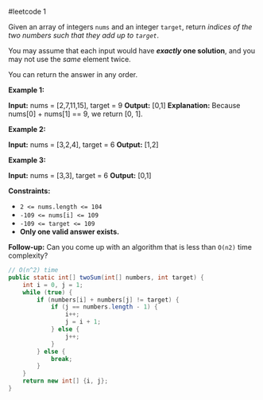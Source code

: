 #leetcode 1

Given an array of integers `nums` and an integer `target`, return _indices of the two numbers such that they add up to `target`_.

You may assume that each input would have **_exactly_ one solution**, and you may not use the _same_ element twice.

You can return the answer in any order.

**Example 1:**

**Input:** nums = [2,7,11,15], target = 9
**Output:** [0,1]
**Explanation:** Because nums[0] + nums[1] == 9, we return [0, 1].

**Example 2:**

**Input:** nums = [3,2,4], target = 6
**Output:** [1,2]


**Example 3:**

**Input:** nums = [3,3], target = 6
**Output:** [0,1]

**Constraints:**

- `2 <= nums.length <= 104`
- `-109 <= nums[i] <= 109`
- `-109 <= target <= 109`
- **Only one valid answer exists.**

**Follow-up:** Can you come up with an algorithm that is less than `O(n2)` time complexity?

```java
// O(n^2) time
public static int[] twoSum(int[] numbers, int target) {  
    int i = 0, j = 1;  
    while (true) {  
        if (numbers[i] + numbers[j] != target) {  
            if (j == numbers.length - 1) {  
                i++;  
                j = i + 1;  
            } else {  
                j++;  
            }  
        } else {  
            break;  
        }  
    }  
    return new int[] {i, j};  
}
```
